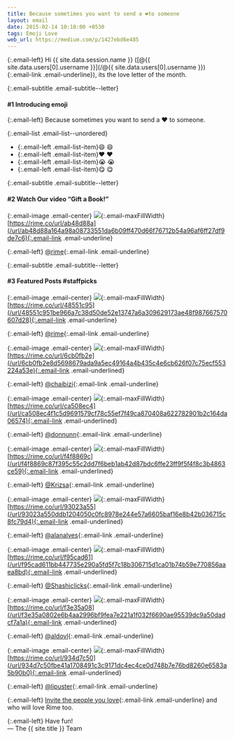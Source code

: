 ```yaml
---
title: Because sometimes you want to send a ❤️to someone
layout: email
date: 2015-02-14 10:10:00 +0530
tags: Emoji Love
web_url: https://medium.com/p/1427ebd6e485
---
```


{:.email-left}
Hi {{ site.data.session.name }} ([@{{ site.data.users[0].username }}](/@{{ site.data.users[0].username }}){:.email-link .email-underline}), its the love letter of the month.

{:.email-subtitle .email-subtitle--letter}
#### #1 Introducing emoji

{:.email-left}
Because sometimes you want to send a ❤️ to someone.

{:.email-list .email-list--unordered}
- {:.email-left .email-list-item}😄 :smile:
- {:.email-left .email-list-item}❤️ :heart:
- {:.email-left .email-list-item}😭 :sob:
- {:.email-left .email-list-item}😋 :yum:

{:.email-subtitle .email-subtitle--letter}
#### #2 Watch Our video “Gift a Book!”

{:.email-image .email-center}
![](/buckets/email/03-506704405_1280x720.png){:.email-maxFillWidth}
<span class="email-caption">[https://rime.co/url/ab48d88a](/url/ab48d88a164a98a08733551da6b09ff470d66f76712b54a96af6ff27df9de7c6){:.email-link .email-underline}</span>

{:.email-left}
[@rime](/@rime){:.email-link .email-underline}

{:.email-subtitle .email-subtitle--letter}
#### #3 Featured Posts #staffpicks

{:.email-image .email-center}
![](/buckets/email/03-10995210_389486681230634_1001220227_n.jpg){:.email-maxFillWidth}
<span class="email-caption">[https://rime.co/url/48551c95](/url/48551c951be966a7c38d50de52e13747a6a309629173ae48f987667570607d28){:.email-link .email-underline}</span>

{:.email-left}
[@rime](/@rime){:.email-link .email-underline}

{:.email-image .email-center}
![](/buckets/email/03-93501042_1408626825991495_7138842924262883328_n.jpg){:.email-maxFillWidth}
<span class="email-caption">[https://rime.co/url/6cb0fb2e](/url/6cb0fb2e8d5698679ada9a5ec49164a4b435c4e6cb626f07c75ecf553224a53e){:.email-link .email-underlined}</span>

{:.email-left}
[@chaibizi](/@chaibizi){:.email-link .email-underline}

{:.email-image .email-center}
![](/buckets/email/03-10865192_1513838192216961_2015196877_n.jpg){:.email-maxFillWidth}
<span class="email-caption">[https://rime.co/url/ca508ec4](/url/ca508ec4f1c5d9691579cf78c55ef7f49ca870408a622782901b2c164da06574){:.email-link .email-underlined}</span>

{:.email-left}
[@donnunn](/@donnunn){:.email-link .email-underline}

{:.email-image .email-center}
![](/buckets/email/03-928664_577334125701097_1081899103_n.jpg){:.email-maxFillWidth}
<span class="email-caption">[https://rime.co/url/f4f8869c](/url/f4f8869c87f395c55c2dd7f6beb1ab42d87bdc6ffe23ff9f5f4f8c3b4863ce59){:.email-link .email-underlined}</span>

{:.email-left}
[@Krizsa](/@Krizsa){:.email-link .email-underline}

{:.email-image .email-center}
![](/buckets/email/03-16332176909_c9a985e54c_z.jpg){:.email-maxFillWidth}
<span class="email-caption">[https://rime.co/url/93023a55](/url/93023a550ddb1204050c0fc8978e244e57a6605baf16e8b42b036715c8fc79d4){:.email-link .email-underlined}</span>

{:.email-left}
[@alanalves](/@alanalves){:.email-link .email-underline}

{:.email-image .email-center}
![](/buckets/email/03-default_1280x720.jpg){:.email-maxFillWidth}
<span class="email-caption">[https://rime.co/url/f95cad61](/url/f95cad611bb447735e290a5fd5f7c18b306715d1ca01b74b59e770856aaea8bd){:.email-link .email-underlined}</span>

{:.email-left}
[@Shashiclicks](/@Shashiclicks){:.email-link .email-underline}

{:.email-image .email-center}
![](/buckets/email/03-502551554_1280x720.jpg){:.email-maxFillWidth}
<span class="email-caption">[https://rime.co/url/f3e35a08](/url/f3e35a0802e6b4aa2996bf9fea7e221a1f032f6690ae95539dc9a50dadcf7a1a){:.email-link .email-underlined}</span>

{:.email-left}
[@aldovl](/@aldovl){:.email-link .email-underline}

{:.email-image .email-center}
![](/buckets/email/03-10451679_10153054540875460_4131883881585959820_n.jpg){:.email-maxFillWidth}
<span class="email-caption">[https://rime.co/url/934d7c50](/url/934d7c50fbe41a1708491c3c9171dc4ec4ce0d748b7e76bd8260e6583a5b90b0){:.email-link .email-underlined}</span>

{:.email-left}
[@lipuster](/@lipuster){:.email-link .email-underline}

{:.email-left}
[Invite the people you love](/inbox/invite){:.email-link .email-underline} and who will love Rime too.

{:.email-left}
Have fun!<br>
— The {{ site.title }} Team